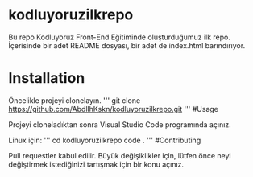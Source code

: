 # kodluyoruzilkrepo
Bu repo Kodluyoruz Front-End Eğitiminde oluşturduğumuz ilk repo. İçerisinde bir adet README dosyası, bir adet de index.html barındırıyor.

# Installation

Öncelikle projeyi clonelayın.
'''
git clone https://github.com/AbdllhKskn/kodluyoruzilkrepo.git
'''
#Usage

Projeyi cloneladıktan sonra Visual Studio Code programında açınız.

Linux için:
'''
cd kodluyoruzilkrepo
code .
'''
#Contributing

Pull requestler kabul edilir. Büyük değişiklikler için, lütfen önce neyi değiştirmek istediğinizi tartışmak için bir konu açınız.
